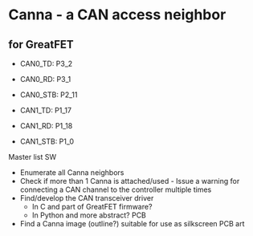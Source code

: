 # Canna - a CAN access neighbor
## for GreatFET

- CAN0_TD: P3_2
- CAN0_RD: P3_1
- CAN0_STB: P2_11

- CAN1_TD: P1_17
- CAN1_RD: P1_18
- CAN1_STB: P1_0

Master list
SW
- Enumerate all Canna neighbors
- Check if more than 1 Canna is attached/used
		- Issue a warning for connecting a CAN channel to the controller multiple times
- Find/develop the CAN transceiver driver
	- In C and part of GreatFET firmware?
	- In Python and more abstract?
PCB
- Find a Canna image (outline?) suitable for use as silkscreen PCB art
